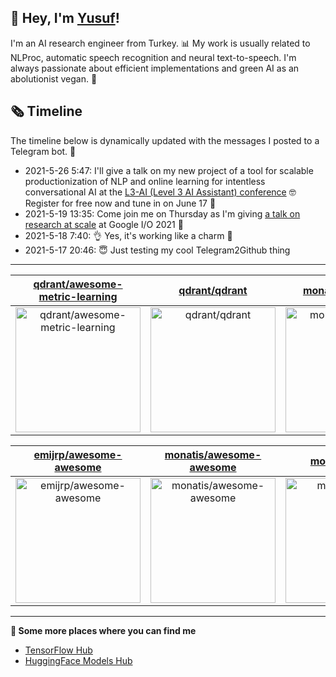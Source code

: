 ## 👋 Hey, I'm [Yusuf](https://www.linkedin.com/in/yusuf-sar%C4%B1g%C3%B6z-4bb826ba/)!

I'm an AI research engineer from Turkey. 📊 My work is usually related to NLProc, automatic speech recognition and neural text-to-speech. I'm always passionate about efficient implementations and green AI as an abolutionist vegan. 🌱
## 🗞️ Timeline
The timeline below is dynamically updated with the messages I posted to a Telegram bot. 🤖
- 2021-5-26 5:47: I'll give a talk on my new project of a tool for scalable productionization of NLP and online learning for intentless conversational AI at the [L3-AI (Level 3 AI Assistant) conference](https://l3-ai.dev) 🤓 Register for free now and tune in on June 17 🤙
- 2021-5-19 13:35: Come join me on Thursday as I'm giving [a talk on research at scale](https://gdg.community.dev/events/details/google-io-community-lounge-meetups-presents-machine-learning-developers-meetup-emeaapac/) at Google I/O 2021 🎉
- 2021-5-18 7:40: 👌 Yes, it's working like a charm 🥳
- 2021-5-17 20:46: 😇 Just testing my cool Telegram2Github thing

---

| [qdrant/awesome-metric-learning](https://github.com/qdrant/awesome-metric-learning) | [qdrant/qdrant](https://github.com/qdrant/qdrant) | [monatis/awesome](https://github.com/monatis/awesome) |
| :-: | :-: | :-: |
| <a href="https://github.com/qdrant/awesome-metric-learning"><img src="https://github.com/monatis/monatis/raw/main/DISPLAY.jpg" alt="qdrant/awesome-metric-learning" title="qdrant/awesome-metric-learning" width="200" height="200"></a> | <a href="https://github.com/qdrant/qdrant"><img src="https://github.com/monatis/monatis/raw/main/DISPLAY.jpg" alt="qdrant/qdrant" title="qdrant/qdrant" width="200" height="200"></a> | <a href="https://github.com/monatis/awesome"><img src="https://github.com/monatis/monatis/raw/main/DISPLAY.jpg" alt="monatis/awesome" title="monatis/awesome" width="200" height="200"></a> |

| [emijrp/awesome-awesome](https://github.com/emijrp/awesome-awesome) | [monatis/awesome-awesome](https://github.com/monatis/awesome-awesome) | [monatis/ai-aas](https://github.com/monatis/ai-aas) |
| :-: | :-: | :-: |
| <a href="https://github.com/emijrp/awesome-awesome"><img src="https://github.com/monatis/monatis/raw/main/DISPLAY.jpg" alt="emijrp/awesome-awesome" title="emijrp/awesome-awesome" width="200" height="200"></a> | <a href="https://github.com/monatis/awesome-awesome"><img src="https://github.com/monatis/monatis/raw/main/DISPLAY.jpg" alt="monatis/awesome-awesome" title="monatis/awesome-awesome" width="200" height="200"></a> | <a href="https://github.com/monatis/ai-aas"><img src="https://github.com/monatis/monatis/raw/main/DISPLAY.jpg" alt="monatis/ai-aas" title="monatis/ai-aas" width="200" height="200"></a> |



---

**🤙 Some more places where you can find me**
- [TensorFlow Hub](https://tfhub.dev/monatis)
- [HuggingFace Models Hub](https://huggingface.co/mys)